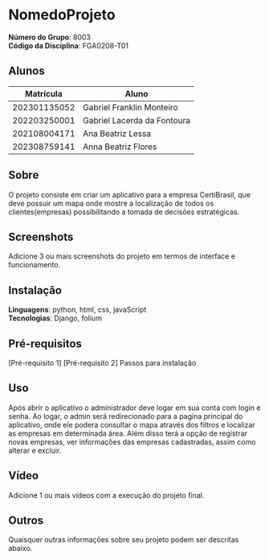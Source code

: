 # NomedoProjeto

**Número do Grupo**: 8003<br>
**Código da Disciplina**: FGA0208-T01<br>

## Alunos
|Matrícula | Aluno |
| -- | -- |
| 202301135052  |  Gabriel Franklin Monteiro |
| 202203250001  |  Gabriel Lacerda da Fontoura |
| 202108004171  |  Ana Beatriz Lessa |
| 202308759141  |  Anna Beatriz Flores |


## Sobre 
O projeto consiste em criar um aplicativo para a empresa CertiBrasil, que deve possuir um mapa onde mostre a localização de todos os clientes(empresas) possibilitando a tomada de decisões estratégicas.

## Screenshots
Adicione 3 ou mais screenshots do projeto em termos de interface e funcionamento.

## Instalação 
**Linguagens**: python, html, css, javaScript<br>
**Tecnologias**: Django, folium<br>

## Pré-requisitos
[Pré-requisito 1]
[Pré-requisito 2]
Passos para instalação

## Uso 
Após abrir o aplicativo o administrador deve logar em sua conta com login e senha. Ao logar, o admin será redirecionado para a pagina principal do aplicativo, onde ele podera consultar o mapa através dos filtros e localizar as empresas em determinada área. Além disso terá a opção de registrar novas empresas, ver informações das empresas cadastradas, assim como alterar e excluir.

## Vídeo
Adicione 1 ou mais vídeos com a execução do projeto final.

## Outros 
Quaisquer outras informações sobre seu projeto podem ser descritas abaixo.
